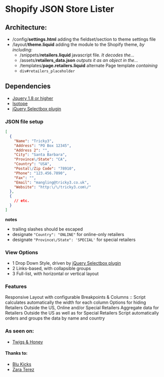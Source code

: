 # Shopify JSON Store Lister

## Architecture:
* /config/__settings.html__ adding the fieldset/section to theme settings file
* /layout/__theme.liquid__ adding the module to the Shopify theme, _by including:_
  * /snippets/__retailers.liquid__ javascript file. _It decodes the..._
  * /assets/__retailers_data.json__ _outputs it as an object in the..._
  * /templates/__page.retailers.liquid__ 	 alternate Page template _containing_
  * `div#retailers_placeholder`

## Dependencies
* [Jquery 1.8 or higher](http://jquery.com/)
* [Isotope](http://isotope.metafizzy.co/)
* [jQuery Selectbox plugin](https://code.google.com/p/select-box/)


### JSON file setup

``` json
[
  {
    "Name": "Tricky3",
    "Address": "PO Box 12345",
    "Address 2": "",
    "City": "Santa Barbara",
    "Province\/State": "CA",
    "Country": "USA",
    "Postal\/Zip Code": "78910",
    "Phone": "123.456.7890",
    "Fax": "",
    "Email": "mangling@tricky3.co.uk",
    "Website": "http:\/\/tricky3.com\/"
  },
  {
    // etc.
  }
]
```
__notes__
* trailing slashes should be escaped
* designate `"Country": "ONLINE"` for online-only retailers
* designate `"Province\/State": 'SPECIAL'` for special retailers

### View Options

* 1 Drop Down Style, driven by [jQuery Selectbox plugin](https://code.google.com/p/select-box/)
* 2 Links-based, with collapsible groups
* 3 Full-list, with horizontal or vertical layout

### Features
Responsive Layout with configurable Breakpoints & Columns :: Script calculates automatically the width for each column
Options for hiding Retailers Outside the US, Online and/or Special Retailers
Aggregate data for Retailers Outside the US as well as for Special Retailers
Script automatically orders and groups the data by name and country 

### As seen on:

* [Twigs & Honey](http://tricky3.co.uk/blogs/portfolio/6695894)

#### Thanks to:

* [Blu Kicks](http://tricky3.co.uk/blogs/portfolio/6195786)
* [Zara Terez](http://tricky3.co.uk/blogs/portfolio/16820564)
